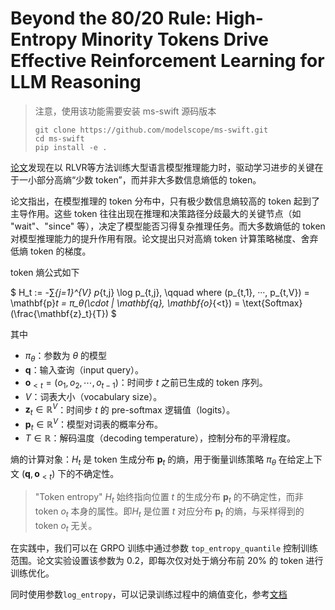 # Beyond the 80/20 Rule: High-Entropy Minority Tokens Drive Effective Reinforcement Learning for LLM Reasoning

> 注意，使用该功能需要安装 ms-swift 源码版本
>```
>git clone https://github.com/modelscope/ms-swift.git
>cd ms-swift
>pip install -e .
>```


[论文](https://arxiv.org/abs/2506.01939)发现在以 RLVR等方法训练大型语言模型推理能力时，驱动学习进步的关键在于一小部分高熵“少数 token”，而并非大多数信息熵低的 token。

论文指出，在模型推理的 token 分布中，只有极少数信息熵较高的 token 起到了主导作用。这些 token 往往出现在推理和决策路径分歧最大的关键节点（如 "wait"、"since" 等），决定了模型能否习得复杂推理任务。而大多数熵低的 token 对模型推理能力的提升作用有限。论文提出只对高熵 token 计算策略梯度、舍弃低熵 token 的梯度。


token 熵公式如下

$
H_t := -∑_{j=1}^{V} p_{t,j} \log p_{t,j}, \qquad where (p_{t,1}, ···, p_{t,V}) = \mathbf{p}_t = π_θ(\cdot | \mathbf{q}, \mathbf{o}_{<t}) = \text{Softmax}(\frac{\mathbf{z}_t}{T})
$

其中
- $\pi_\theta$：参数为 $\theta$ 的模型
- $\mathbf{q}$：输入查询（input query）。
- $\mathbf{o}_{<t} = (o_1, o_2, \cdots, o_{t-1})$：时间步 $t$ 之前已生成的 token 序列。
- $V$：词表大小（vocabulary size）。
- $\mathbf{z}_t \in \mathbb{R}^V$：时间步 $t$ 的 pre-softmax 逻辑值（logits）。
- $\mathbf{p}_t \in \mathbb{R}^V$：模型对词表的概率分布。
- $T \in \mathbb{R}$：解码温度（decoding temperature），控制分布的平滑程度。

熵的计算对象：$H_t$ 是 token 生成分布 $\mathbf{p}_t$ 的熵，用于衡量训练策略 $\pi_\theta$ 在给定上下文 $(\mathbf{q}, \mathbf{o}_{<t})$ 下的不确定性。

> "Token entropy" $H_t$ 始终指向位置 $t$ 的生成分布 $\mathbf{p}_t$ 的不确定性，而非 token $o_t$ 本身的属性。即$H_t$ 是位置 $t$ 对应分布 $\mathbf{p}_t$ 的熵，与采样得到的 token $o_t$ 无关。


在实践中，我们可以在 GRPO 训练中通过参数 `top_entropy_quantile` 控制训练范围。论文实验设置该参数为 0.2，即每次仅对处于熵分布前 20% 的 token 进行训练优化。

同时使用参数`log_entropy`，可以记录训练过程中的熵值变化，参考[文档](../GetStarted/GRPO.md#logged-metrics)
